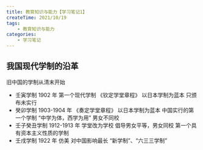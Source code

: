 ```yaml
---
title: 教育知识与能力【学习笔记1】
createTime: 2021/10/19
tags:
    - 教育知识与能力
categories:
    - 学习笔记
---
```


## 我国现代学制的沿革

旧中国的学制从清末开始

-   壬寅学制 1902 年 第一个现代学制 《钦定学堂章程》 以日本学制为蓝本 只颁布未实行
-   癸卯学制 1903-1904 年 《奏定学堂章程》 以日本学制为蓝本 中国实行的第一个学制 “中学为体，西学为用” 男女不同校
-   壬子癸丑学制 1912-1913 年 学堂改为学校 倡导男女平等，男女同校 第一个具有资本主义性质的学制
-   壬戌学制 1922 年 仿美 对中国影响最长 “新学制”、“六三三学制”
